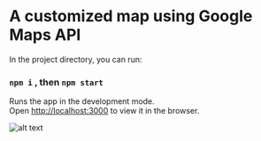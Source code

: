 # A customized map using Google Maps API
In the project directory, you can run:
### `npm i` , then `npm start`

Runs the app in the development mode.\
Open [http://localhost:3000](http://localhost:3000) to view it in the browser.

![alt text](https://github.com/IvanSkadorva/custom_map/blob/main/map.png?raw=true)
